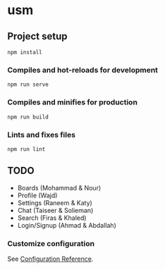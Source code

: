 # usm

## Project setup
```
npm install
```

### Compiles and hot-reloads for development
```
npm run serve
```

### Compiles and minifies for production
```
npm run build
```

### Lints and fixes files
```
npm run lint
```

## TODO
- Boards (Mohammad & Nour)
- Profile (Wajd)
- Settings (Raneem & Katy)
- Chat (Taiseer & Solieman)
- Search (Firas & Khaled)
- Login/Signup (Ahmad & Abdallah)

### Customize configuration
See [Configuration Reference](https://cli.vuejs.org/config/).
